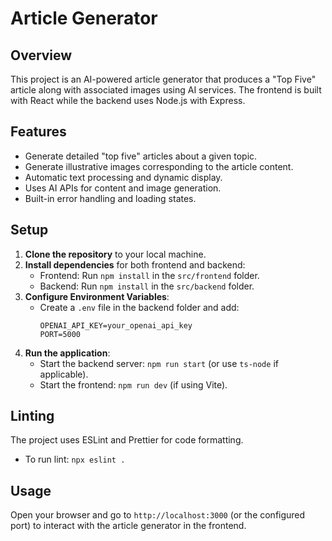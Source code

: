
# Article Generator

## Overview
This project is an AI-powered article generator that produces a "Top Five" article along with associated images using AI services. The frontend is built with React while the backend uses Node.js with Express.

## Features
- Generate detailed "top five" articles about a given topic.
- Generate illustrative images corresponding to the article content.
- Automatic text processing and dynamic display.
- Uses AI APIs for content and image generation.
- Built-in error handling and loading states.

## Setup
1. **Clone the repository** to your local machine.
2. **Install dependencies** for both frontend and backend:
   - Frontend: Run `npm install` in the `src/frontend` folder.
   - Backend: Run `npm install` in the `src/backend` folder.
3. **Configure Environment Variables**:
   - Create a `.env` file in the backend folder and add:
     ```
     OPENAI_API_KEY=your_openai_api_key
     PORT=5000
     ```
4. **Run the application**:
   - Start the backend server: `npm run start` (or use `ts-node` if applicable).
   - Start the frontend: `npm run dev` (if using Vite).

## Linting
The project uses ESLint and Prettier for code formatting.
- To run lint: `npx eslint .`

## Usage
Open your browser and go to `http://localhost:3000` (or the configured port) to interact with the article generator in the frontend.
